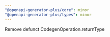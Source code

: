 ```yaml
---
"@openapi-generator-plus/core": minor
"@openapi-generator-plus/types": minor
---
```


Remove defunct CodegenOperation.returnType
